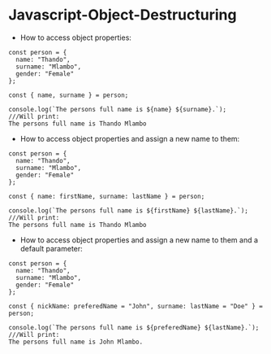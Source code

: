 # Javascript-Object-Destructuring

* How to access object properties:

```
const person = {
  name: "Thando",
  surname: "Mlambo",
  gender: "Female"
};

const { name, surname } = person;

console.log(`The persons full name is ${name} ${surname}.`);
///Will print:
The persons full name is Thando Mlambo
```
* How to access object properties and assign a new name to them:

```
const person = {
  name: "Thando",
  surname: "Mlambo",
  gender: "Female"
};

const { name: firstName, surname: lastName } = person;

console.log(`The persons full name is ${firstName} ${lastName}.`);
///Will print:
The persons full name is Thando Mlambo
```
* How to access object properties and assign a new name to them and a default parameter:

```
const person = {
  name: "Thando",
  surname: "Mlambo",
  gender: "Female"
};

const { nickName: preferedName = "John", surname: lastName = "Doe" } = person;

console.log(`The persons full name is ${preferedName} ${lastName}.`);
///Will print:
The persons full name is John Mlambo.
```
